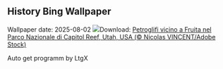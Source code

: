 ## History Bing Wallpaper
Wallpaper date: 2025-08-02
![](https://www.bing.com/th?id=OHR.FruitaPetroglyphs_IT-IT1255778593_UHD.jpg&w=1000)Download: [Petroglifi vicino a Fruita nel Parco Nazionale di Capitol Reef, Utah, USA (© Nicolas VINCENT/Adobe Stock)](https://www.bing.com/th?id=OHR.FruitaPetroglyphs_IT-IT1255778593_UHD.jpg)

Auto get programm by LtgX

